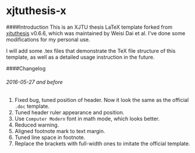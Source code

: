 xjtuthesis-x
======
####Introduction
This is an XJTU thesis LaTeX template forked from [xjtuthesis](https://github.com/Aetf/xjtuthesis) v0.6.6, which was maintained by Weisi Dai et al. I've done some modifications for my personal use.

I will add some .tex files that demonstrate the TeX file structure of this template, as well as a detailed usage instruction in the future.

####Changelog
###### 2016-05-27 and before
1. Fixed bug, tuned position of header. Now it look the same as the official `.doc` template.
2. Tuned header ruler appearance and position.
3. Use `Computer Modern` font in math mode, which looks better.
4. Reduced warning.
5. Aligned footnote mark to text margin.
6. Tuned line space in footnote.
7. Replace the brackets with full-width ones to imitate the official template.
